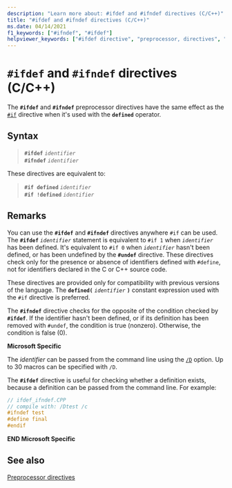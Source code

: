 ```yaml
---
description: "Learn more about: #ifdef and #ifndef directives (C/C++)"
title: "#ifdef and #ifndef directives (C/C++)"
ms.date: 04/14/2021
f1_keywords: ["#ifndef", "#ifdef"]
helpviewer_keywords: ["#ifdef directive", "preprocessor, directives", "ifdef directive (#ifdef)", "ifndef directive (#ifndef)", "#ifndef directive"]
---
```

# `#ifdef` and `#ifndef` directives (C/C++)

The **`#ifdef`** and **`#ifndef`** preprocessor directives have the same effect as the [`#if`](hash-if-hash-elif-hash-else-and-hash-endif-directives-c-cpp.md) directive when it's used with the **`defined`** operator.

## Syntax

> **`#ifdef`** *`identifier`*\
> **`#ifndef`** *`identifier`*

These directives are equivalent to:

> **`#if defined`** *`identifier`*\
> **`#if !defined`** *`identifier`*

## Remarks

You can use the **`#ifdef`** and **`#ifndef`** directives anywhere `#if` can be used. The **`#ifdef`** *`identifier`* statement is equivalent to `#if 1` when *`identifier`* has been defined. It's equivalent to `#if 0` when *`identifier`* hasn't been defined, or has been undefined by the **`#undef`** directive. These directives check only for the presence or absence of identifiers defined with `#define`, not for identifiers declared in the C or C++ source code.

These directives are provided only for compatibility with previous versions of the language. The **`defined(`** *`identifier`* **`)`** constant expression used with the `#if` directive is preferred.

The **`#ifndef`** directive checks for the opposite of the condition checked by **`#ifdef`**. If the identifier hasn't been defined, or if its definition has been removed with `#undef`, the condition is true (nonzero). Otherwise, the condition is false (0).

**Microsoft Specific**

The *identifier* can be passed from the command line using the [`/D`](../build/reference/d-preprocessor-definitions.md) option. Up to 30 macros can be specified with `/D`.

The **`#ifdef`** directive is useful for checking whether a definition exists, because a definition can be passed from the command line. For example:

```cpp
// ifdef_ifndef.CPP
// compile with: /Dtest /c
#ifndef test
#define final
#endif
```

**END Microsoft Specific**

## See also

[Preprocessor directives](../preprocessor/preprocessor-directives.md)
